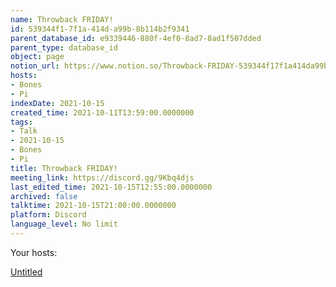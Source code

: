 ```yaml
---
name: Throwback FRIDAY!
id: 539344f1-7f1a-414d-a99b-8b114b2f9341
parent_database_id: e9339446-880f-4ef0-8ad7-8ad1f507dded
parent_type: database_id
object: page
notion_url: https://www.notion.so/Throwback-FRIDAY-539344f17f1a414da99b8b114b2f9341
hosts:
- Bones
- Pi
indexDate: 2021-10-15
created_time: 2021-10-11T13:59:00.0000000
tags:
- Talk
- 2021-10-15
- Bones
- Pi
title: Throwback FRIDAY!
meeting_link: https://discord.gg/9Kbq4djs
last_edited_time: 2021-10-15T12:55:00.0000000
archived: false
talktime: 2021-10-15T21:00:00.0000000
platform: Discord
language_level: No limit
---
```




Your hosts:

[Untitled](https://www.notion.so/482e61b02b9c4456b2b4fe86bb7544c6)   





